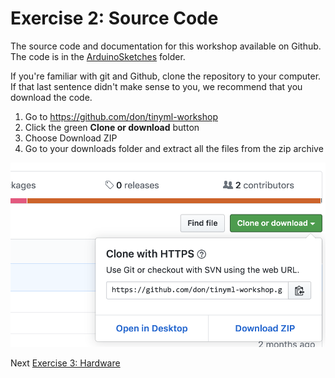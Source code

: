 # Exercise 2: Source Code

The source code and documentation for this workshop available on Github. The code is in the [ArduinoSketches](../ArduinoSketches) folder.

If you're familiar with git and Github, clone the repository to your computer. If that last sentence didn't make sense to you,  we recommend that you download the code.

1. Go to https://github.com/don/tinyml-workshop
1. Click the green **Clone or download** button
1. Choose Download ZIP
1. Go to your downloads folder and extract all the files from the zip archive

![Sceenshot of Github's clone or download options](images/clone-or-download.png)

Next [Exercise 3: Hardware](exercise3.md)
